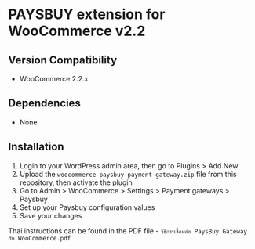 # PAYSBUY extension for WooCommerce v2.2

## Version Compatibility
- WooCommerce 2.2.x

## Dependencies
- None

## Installation

1. Login to your WordPress admin area, then go to Plugins > Add New
1. Upload the `woocommerce-paysbuy-payment-gateway.zip` file from this repository, then activate the plugin
1. Go to Admin > WooCommerce > Settings > Payment gateways > Paysbuy
1. Set up your Paysbuy configuration values
1. Save your changes

Thai instructions can be found in the PDF file - `วิธีการเชื่อมต่อ PaysBuy Gateway กับ WooCommerce.pdf`
